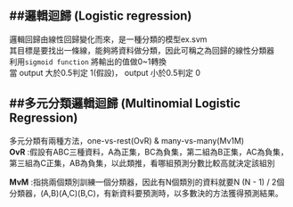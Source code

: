 ##邏輯迴歸 (Logistic regression)<br>
---
邏輯回歸由線性回歸變化而來，是一種分類的模型ex.svm<br>
其目標是要找出一條線，能夠將資料做分類，因此可稱之為回歸的線性分類器<br>
利用`sigmoid function` 將輸出的值做0~1轉換<br>
當 output 大於0.5判定 1(假設)， output 小於0.5判定 0<br>

##多元分類邏輯迴歸 (Multinomial Logistic Regression)<br>
---
多元分類有兩種方法，one-vs-rest(OvR) & many-vs-many(Mv1M)<br>
**OvR** :假設有ABC三種資料，A為正集，BC為負集，第二組為B正集，AC為負集，第三組為C正集，AB為負集，以此類推，看哪組預測分數比較高就決定該組別<br>

**MvM** :指挑兩個類別訓練一個分類器，因此有N個類別的資料就要N (N - 1) / 2個分類器，(A,B)(A,C)(B,C)，有新資料要預測時，以多數決的方法獲得預測結果。
